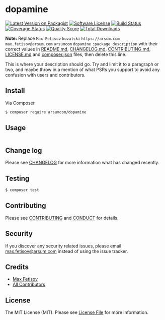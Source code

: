 # dopamine

[![Latest Version on Packagist][ico-version]][link-packagist]
[![Software License][ico-license]](LICENSE.md)
[![Build Status][ico-travis]][link-travis]
[![Coverage Status][ico-scrutinizer]][link-scrutinizer]
[![Quality Score][ico-code-quality]][link-code-quality]
[![Total Downloads][ico-downloads]][link-downloads]

**Note:** Replace ```Max Fetisov``` ```kovalski``` ```https://arsum.com``` ```max.fetisov@arsum.com``` ```arsumcom``` ```dopamine``` ```:package_description``` with their correct values in [README.md](README.md), [CHANGELOG.md](CHANGELOG.md), [CONTRIBUTING.md](CONTRIBUTING.md), [LICENSE.md](LICENSE.md) and [composer.json](composer.json) files, then delete this line.

This is where your description should go. Try and limit it to a paragraph or two, and maybe throw in a mention of what
PSRs you support to avoid any confusion with users and contributors.

## Install

Via Composer

``` bash
$ composer require arsumcom/dopamine
```

## Usage

``` php
```

## Change log

Please see [CHANGELOG](CHANGELOG.md) for more information what has changed recently.

## Testing

``` bash
$ composer test
```

## Contributing

Please see [CONTRIBUTING](CONTRIBUTING.md) and [CONDUCT](CONDUCT.md) for details.

## Security

If you discover any security related issues, please email max.fetisov@arsum.com instead of using the issue tracker.

## Credits

- [Max Fetisov][link-author]
- [All Contributors][link-contributors]

## License

The MIT License (MIT). Please see [License File](LICENSE.md) for more information.

[ico-version]: https://img.shields.io/packagist/v/arsumcom/dopamine.svg?style=flat-square
[ico-license]: https://img.shields.io/badge/license-MIT-brightgreen.svg?style=flat-square
[ico-travis]: https://img.shields.io/travis/arsumcom/dopamine/master.svg?style=flat-square
[ico-scrutinizer]: https://img.shields.io/scrutinizer/coverage/g/arsumcom/dopamine.svg?style=flat-square
[ico-code-quality]: https://img.shields.io/scrutinizer/g/arsumcom/dopamine.svg?style=flat-square
[ico-downloads]: https://img.shields.io/packagist/dt/arsumcom/dopamine.svg?style=flat-square

[link-packagist]: https://packagist.org/packages/arsumcom/dopamine
[link-travis]: https://travis-ci.org/arsumcom/dopamine
[link-scrutinizer]: https://scrutinizer-ci.com/g/arsumcom/dopamine/code-structure
[link-code-quality]: https://scrutinizer-ci.com/g/arsumcom/dopamine
[link-downloads]: https://packagist.org/packages/arsumcom/dopamine
[link-author]: https://github.com/kovalski
[link-contributors]: ../../contributors
